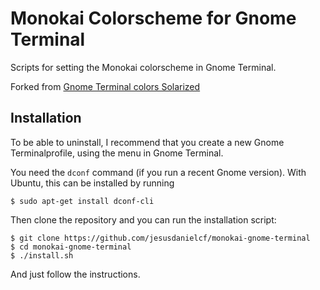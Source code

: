 Monokai Colorscheme for Gnome Terminal
======================================

Scripts for setting the Monokai colorscheme in Gnome Terminal.

Forked from [Gnome Terminal colors Solarized](https://github.com/Anthony25/gnome-terminal-colors-solarized)

Installation
------------

To be able to uninstall, I recommend that you create a new Gnome Terminalprofile, using the menu in Gnome Terminal.

You need the `dconf` command (if you run a recent Gnome version). With Ubuntu,
this can be installed by running

    $ sudo apt-get install dconf-cli

Then clone the repository and you can run the installation script:

    $ git clone https://github.com/jesusdanielcf/monokai-gnome-terminal
    $ cd monokai-gnome-terminal
    $ ./install.sh
And just follow the instructions.
